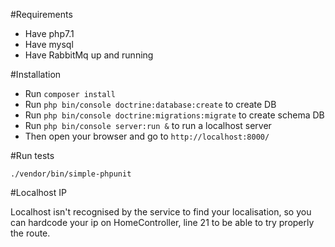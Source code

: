 #Requirements

- Have php7.1
- Have mysql
- Have RabbitMq up and running

#Installation

- Run `composer install`
- Run `php bin/console doctrine:database:create` to create DB
- Run `php bin/console doctrine:migrations:migrate` to create schema DB
- Run `php bin/console server:run &` to run a localhost server
- Then open your browser and go to `http://localhost:8000/`

#Run tests

`./vendor/bin/simple-phpunit`

#Localhost IP

Localhost isn't recognised by the service to find your localisation, so you can hardcode your ip on HomeController, line 21 to be able to try properly the route.

